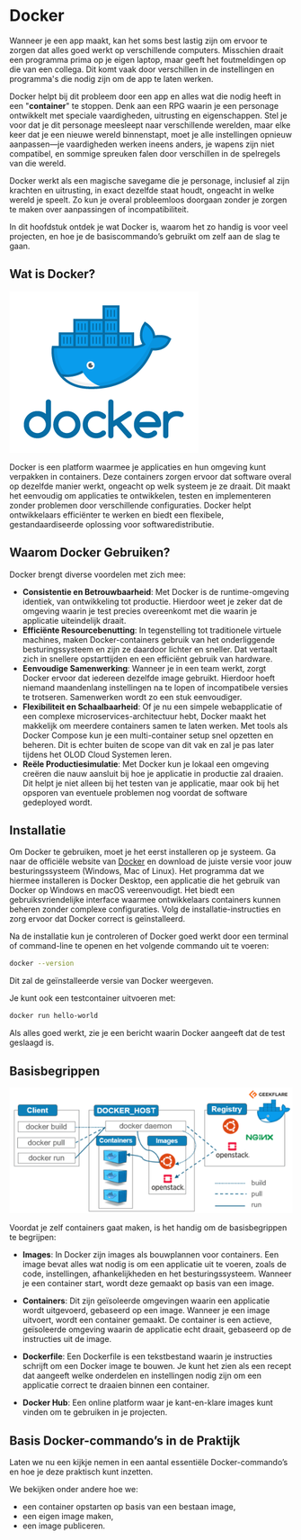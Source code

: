 # Docker

Wanneer je een app maakt, kan het soms best lastig zijn om ervoor te zorgen dat alles goed werkt op verschillende computers. Misschien draait een programma prima op je eigen laptop, maar geeft het foutmeldingen op die van een collega. Dit komt vaak door verschillen in de instellingen en programma's die nodig zijn om de app te laten werken.

Docker helpt bij dit probleem door een app en alles wat die nodig heeft in een "**container**" te stoppen. Denk aan een RPG waarin je een personage ontwikkelt met speciale vaardigheden, uitrusting en eigenschappen. Stel je voor dat je dit personage meesleept naar verschillende werelden, maar elke keer dat je een nieuwe wereld binnenstapt, moet je alle instellingen opnieuw aanpassen—je vaardigheden werken ineens anders, je wapens zijn niet compatibel, en sommige spreuken falen door verschillen in de spelregels van die wereld.

Docker werkt als een magische savegame die je personage, inclusief al zijn krachten en uitrusting, in exact dezelfde staat houdt, ongeacht in welke wereld je speelt. Zo kun je overal probleemloos doorgaan zonder je zorgen te maken over aanpassingen of incompatibiliteit.

In dit hoofdstuk ontdek je wat Docker is, waarom het zo handig is voor veel projecten, en hoe je de basiscommando’s gebruikt om zelf aan de slag te gaan.


## Wat is Docker?

![Docker Whale](../images/docker_whale.png)

Docker is een platform waarmee je applicaties en hun omgeving kunt verpakken in containers. Deze containers zorgen ervoor dat software overal op dezelfde manier werkt, ongeacht op welk systeem je ze draait. Dit maakt het eenvoudig om applicaties te ontwikkelen, testen en implementeren zonder problemen door verschillende configuraties. Docker helpt ontwikkelaars efficiënter te werken en biedt een flexibele, gestandaardiseerde oplossing voor softwaredistributie.

## Waarom Docker Gebruiken?
Docker brengt diverse voordelen met zich mee:
- **Consistentie en Betrouwbaarheid**:
Met Docker is de runtime-omgeving identiek, van ontwikkeling tot productie. Hierdoor weet je zeker dat de omgeving waarin je test precies overeenkomt met die waarin je applicatie uiteindelijk draait.
- **Efficiënte Resourcebenutting**:
In tegenstelling tot traditionele virtuele machines, maken Docker-containers gebruik van het onderliggende besturingssysteem en zijn ze daardoor lichter en sneller. Dat vertaalt zich in snellere opstarttijden en een efficiënt gebruik van hardware.
- **Eenvoudige Samenwerking**:
Wanneer je in een team werkt, zorgt Docker ervoor dat iedereen dezelfde image gebruikt. Hierdoor hoeft niemand maandenlang instellingen na te lopen of incompatibele versies te trotseren. Samenwerken wordt zo een stuk eenvoudiger.
- **Flexibiliteit en Schaalbaarheid**:
Of je nu een simpele webapplicatie of een complexe microservices-architectuur hebt, Docker maakt het makkelijk om meerdere containers samen te laten werken. Met tools als Docker Compose kun je een multi-container setup snel opzetten en beheren. Dit is echter buiten de scope van dit vak en zal je pas later tijdens het OLOD Cloud Systemen leren.
- **Reële Productiesimulatie**:
Met Docker kun je lokaal een omgeving creëren die nauw aansluit bij hoe je applicatie in productie zal draaien. Dit helpt je niet alleen bij het testen van je applicatie, maar ook bij het opsporen van eventuele problemen nog voordat de software gedeployed wordt.

## Installatie
Om Docker te gebruiken, moet je het eerst installeren op je systeem. Ga naar de officiële website van [Docker](https://www.docker.com/) en download de juiste versie voor jouw besturingssysteem (Windows, Mac of Linux). Het programma dat we hiermee installeren is Docker Desktop, een applicatie die het gebruik van Docker op Windows en macOS vereenvoudigt. Het biedt een gebruiksvriendelijke interface waarmee ontwikkelaars containers kunnen beheren zonder complexe configuraties. Volg de installatie-instructies en zorg ervoor dat Docker correct is geïnstalleerd.

Na de installatie kun je controleren of Docker goed werkt door een terminal of command-line te openen en het volgende commando uit te voeren:
```bash
docker --version
```
Dit zal de geïnstalleerde versie van Docker weergeven.

Je kunt ook een testcontainer uitvoeren met:
```bash
docker run hello-world
```

Als alles goed werkt, zie je een bericht waarin Docker aangeeft dat de test geslaagd is.

## Basisbegrippen
![docker schema](../images/docker_schema.png)

Voordat je zelf containers gaat maken, is het handig om de basisbegrippen te begrijpen:
- **Images**: In Docker zijn images als bouwplannen voor containers. Een image bevat alles wat nodig is om een applicatie uit te voeren, zoals de code, instellingen, afhankelijkheden en het besturingssysteem. Wanneer je een container start, wordt deze gemaakt op basis van een image.

- **Containers**: Dit zijn geïsoleerde omgevingen waarin een applicatie wordt uitgevoerd, gebaseerd op een image. Wanneer je een image uitvoert, wordt een container gemaakt. De container is een actieve, geïsoleerde omgeving waarin de applicatie echt draait, gebaseerd op de instructies uit de image.
- **Dockerfile**: Een Dockerfile is een tekstbestand waarin je instructies schrijft om een Docker image te bouwen. Je kunt het zien als een recept dat aangeeft welke onderdelen en instellingen nodig zijn om een applicatie correct te draaien binnen een container.
- **Docker Hub**: Een online platform waar je kant-en-klare images kunt vinden om te gebruiken in je projecten.


## Basis Docker-commando’s in de Praktijk
Laten we nu een kijkje nemen in een aantal essentiële Docker-commando’s en hoe je deze praktisch kunt inzetten.

We bekijken onder andere hoe we:
- een container opstarten op basis van een bestaan image,
- een eigen image maken,
- een image publiceren.


